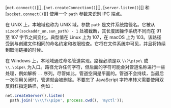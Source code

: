 
[`net.connect()`][], [`net.createConnection()`][], [`server.listen()`][] 和
[`socket.connect()`][] 使用一个 `path` 参数来识别 IPC 端点。

在 UNIX 上，本地域也称为 UNIX 域。参数 `path` 是文件系统路径名。它被从 `sizeof(sockaddr_un.sun_path) - 1` 处被截断，其长度因操作系统不同而在 91 至 107 字节之间变化。典型值在 Linux 上为 107，在 macOS 上为 103。该路径受到与创建文件相同的命名约定和权限检查。它将在文件系统中可见，并且将持续到取消链接的时候。

在 Windows 上，本地域通过命名管道实现。路径必须是以 `\\?\pipe\` 或 `\\.\pipe\` 为入口。路径允许任何字符，但后面的字符可能会对管道名称进行一些处理，例如解析 `..` 序列。尽管如此，管道空间是平面的。管道不会持续，当最后一次引用关闭时，管道就会被删除。不要忘了 JavaScript 字符串转义需要使用双反斜杠指定路径，例如：

```js
net.createServer().listen(
  path.join('\\\\?\\pipe', process.cwd(), 'myctl'));
```

